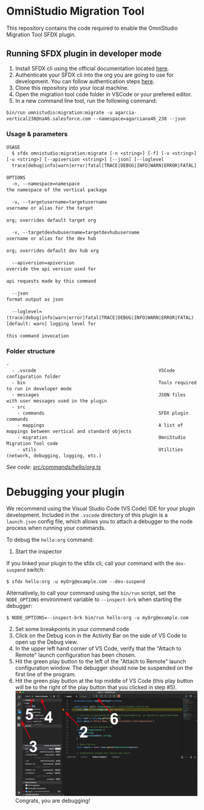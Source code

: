 OmniStudio Migration Tool
=========================

This repository contains the code required to enable the OmniStudio Migration Tool SFDX plugin.

## Running SFDX plugin in developer mode

1. Install SFDX cli using the official documentation located [here](https://developer.salesforce.com/docs/atlas.en-us.sfdx_setup.meta/sfdx_setup/sfdx_setup_install_cli.htm).
2. Authenticate your SFDX cli into the org you are going to use for development. You can follow authentication steps [here](https://developer.salesforce.com/docs/atlas.en-us.sfdx_cli_reference.meta/sfdx_cli_reference/cli_reference_auth_web.htm).
3. Clone this repository into your local machine.
4. Open the migration tool code folder in VSCode or your prefered editor.
5. In a new command line tool, run the following command: 
```
bin/run omnistudio:migration:migrate -u agarcia-vertical238@na46.salesforce.com --namespace=agarciana46_238 --json
```

### Usage & parameters

```
USAGE
  $ sfdx omnistudio:migration:migrate [-n <string>] [-f] [-v <string>] [-u <string>] [--apiversion <string>] [--json] [--loglevel 
  trace|debug|info|warn|error|fatal|TRACE|DEBUG|INFO|WARN|ERROR|FATAL]

OPTIONS
  -n, --namespace=namespace                                                         the namespace of the vertical package

  -u, --targetusername=targetusername                                               username or alias for the target
                                                                                    org; overrides default target org

  -v, --targetdevhubusername=targetdevhubusername                                   username or alias for the dev hub
                                                                                    org; overrides default dev hub org

  --apiversion=apiversion                                                           override the api version used for
                                                                                    api requests made by this command

  --json                                                                            format output as json

  --loglevel=(trace|debug|info|warn|error|fatal|TRACE|DEBUG|INFO|WARN|ERROR|FATAL)  [default: warn] logging level for
                                                                                    this command invocation

```

### Folder structure
```
- 
  - .vscode                                             VSCode configuration folder
  - bin                                                 Tools required to run in developer mode
  - messages                                            JSON files with user messages used in the plugin
  - src
    - commands                                          SFDX plugin commands
    - mappings                                          A list of mappings between vertical and standard objects
    - migration                                         OmniStudio Migration Tool code
    - utils                                             Utilities (network, debugging, logging, etc.)
```



_See code: [src/commands/hello/org.ts](https://github.com/agarcia-sf/omnistudio-migration-tool/blob/v0.0.0/src/commands/hello/org.ts)_
<!-- commandsstop -->
<!-- debugging-your-plugin -->
# Debugging your plugin
We recommend using the Visual Studio Code (VS Code) IDE for your plugin development. Included in the `.vscode` directory of this plugin is a `launch.json` config file, which allows you to attach a debugger to the node process when running your commands.

To debug the `hello:org` command: 
1. Start the inspector
  
If you linked your plugin to the sfdx cli, call your command with the `dev-suspend` switch: 
```sh-session
$ sfdx hello:org -u myOrg@example.com --dev-suspend
```
  
Alternatively, to call your command using the `bin/run` script, set the `NODE_OPTIONS` environment variable to `--inspect-brk` when starting the debugger:
```sh-session
$ NODE_OPTIONS=--inspect-brk bin/run hello:org -u myOrg@example.com
```

2. Set some breakpoints in your command code
3. Click on the Debug icon in the Activity Bar on the side of VS Code to open up the Debug view.
4. In the upper left hand corner of VS Code, verify that the "Attach to Remote" launch configuration has been chosen.
5. Hit the green play button to the left of the "Attach to Remote" launch configuration window. The debugger should now be suspended on the first line of the program. 
6. Hit the green play button at the top middle of VS Code (this play button will be to the right of the play button that you clicked in step #5).
<br><img src=".images/vscodeScreenshot.png" width="480" height="278"><br>
Congrats, you are debugging!